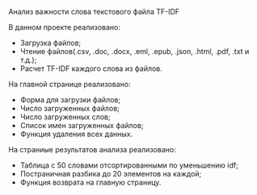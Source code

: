 Анализ важности слова текстового файла TF-IDF

В данном проекте реализовано:
- Загрузка файлов;
- Чтение файлов(.csv, .doc, .docx, .eml, .epub, .json, .html, .pdf, .txt и т.д.);
- Расчет TF-IDF каждого слова из файлов.

На главной странице реализовано:
- Форма для загрузки файлов;
- Число загруженных файлов;
- Число загруженных слов;
- Список имен загруженных файлов;
- Функция удаления всех данных.

На страниые результатов анализа реализовано:
- Таблица с 50 словами отсортированными по уменьшению idf;
- Постраничная разбика до 20 элементов на каждой;
- Функция возврата на главную страницу.